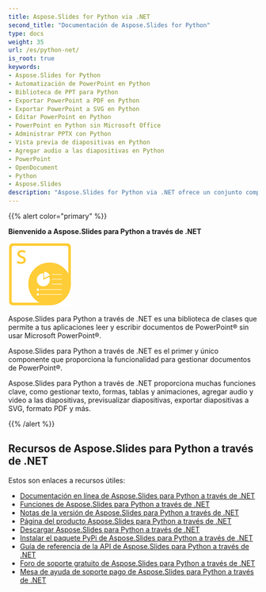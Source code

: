 ```yaml
---
title: Aspose.Slides for Python via .NET
second_title: "Documentación de Aspose.Slides for Python"
type: docs
weight: 35
url: /es/python-net/
is_root: true
keywords:
- Aspose.Slides for Python
- Automatización de PowerPoint en Python
- Biblioteca de PPT para Python
- Exportar PowerPoint a PDF en Python
- Exportar PowerPoint a SVG en Python
- Editar PowerPoint en Python
- PowerPoint en Python sin Microsoft Office
- Administrar PPTX con Python
- Vista previa de diapositivas en Python
- Agregar audio a las diapositivas en Python
- PowerPoint
- OpenDocument
- Python
- Aspose.Slides
description: "Aspose.Slides for Python via .NET ofrece un conjunto completo de funciones, que incluye administrar texto, formas, tablas y animaciones; agregar audio y video a las diapositivas; previsualizar diapositivas; y exportar a SVG, PDF y más."
---
```


{{% alert color="primary" %}}

**Bienvenido a Aspose.Slides para Python a través de .NET**

![Logo del producto Aspose.Slides para Python a través de .NET](aspose_slides-for-python.png)

Aspose.Slides para Python a través de .NET es una biblioteca de clases que permite a tus aplicaciones leer y escribir documentos de PowerPoint® sin usar Microsoft PowerPoint®.

Aspose.Slides para Python a través de .NET es el primer y único componente que proporciona la funcionalidad para gestionar documentos de PowerPoint®.

Aspose.Slides para Python a través de .NET proporciona muchas funciones clave, como gestionar texto, formas, tablas y animaciones, agregar audio y video a las diapositivas, previsualizar diapositivas, exportar diapositivas a SVG, formato PDF y más.

{{% /alert %}}

## Recursos de Aspose.Slides para Python a través de .NET

Estos son enlaces a recursos útiles:

- [Documentación en línea de Aspose.Slides para Python a través de .NET](/slides/es/python-net/)
- [Funciones de Aspose.Slides para Python a través de .NET](/slides/es/python-net/features-overview/)
- [Notas de la versión de Aspose.Slides para Python a través de .NET](https://releases.aspose.com/slides/python-net/release-notes/)
- [Página del producto Aspose.Slides para Python a través de .NET](https://products.aspose.com/slides/python-net/)
- [Descargar Aspose.Slides para Python a través de .NET](https://releases.aspose.com/slides/python-net/)
- [Instalar el paquete PyPi de Aspose.Slides para Python a través de .NET](https://pypi.org/project/aspose.slides/)
- [Guía de referencia de la API de Aspose.Slides para Python a través de .NET](https://reference.aspose.com/slides/python-net/)
- [Foro de soporte gratuito de Aspose.Slides para Python a través de .NET](https://forum.aspose.com/c/slides/11)
- [Mesa de ayuda de soporte pago de Aspose.Slides para Python a través de .NET](https://helpdesk.aspose.com/)